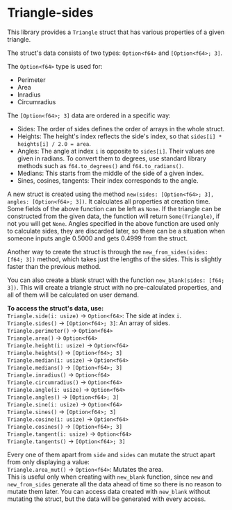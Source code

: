 # Triangle-sides
This library provides a `Triangle` struct that has various properties of a given triangle.

The struct's data consists of two types: `Option<f64>` and `[Option<f64>; 3]`.

The `Option<f64>` type is used for:

-   Perimeter
-   Area
-   Inradius
-   Circumradius

The `[Option<f64>; 3]` data are ordered in a specific way:  

-   Sides: The order of sides defines the order of arrays in the whole struct.  
-   Heights: The height's index reflects the side's index, so that `sides[i] * heights[i] / 2.0 = area`.  
-   Angles: The angle at index `i` is opposite to `sides[i]`. Their values are given in radians. To convert them to degrees, use standard library methods such as `f64.to_degrees()` and `f64.to_radians()`.  
-   Medians: This starts from the middle of the side of a given index.  
-   Sines, cosines, tangents: Their index corresponds to the angle.

A new struct is created using the method `new(sides: [Option<f64>; 3], angles: [Option<f64>; 3])`. It calculates all properties at creation time. Some fields of the above function can be left as `None`. If the triangle can be constructed from the given data, the function will return `Some(Triangle)`, if not you will get `None`. Angles specified in the above function are used only to calculate sides, they are discarded later, so there can be a situation when someone inputs angle 0.5000 and gets 0.4999 from the struct.

Another way to create the struct is through the `new_from_sides(sides: [f64; 3])` method, which takes just the lengths of the sides. This is slightly faster than the previous method.

You can also create a blank struct with the function `new_blank(sides: [f64; 3])`. This will create a triangle struct with no pre-calculated properties, and all of them will be calculated on user demand.

**To access the struct's data, use:**  
`Triangle.side(i: usize)` → `Option<f64>`: The side at index `i`.  
`Triangle.sides()` → `[Option<f64>; 3]`: An array of sides.
`Triangle.perimeter()` → `Option<f64>`  
`Triangle.area()` → `Option<f64>`  
`Triangle.height(i: usize)` → `Option<f64>`  
`Triangle.heights()` → `[Option<f64>; 3]`  
`Triangle.median(i: usize)` → `Option<f64>`  
`Triangle.medians()` → `[Option<f64>; 3]`  
`Triangle.inradius()` → `Option<f64>`  
`Triangle.circumradius()` → `Option<f64>`  
`Triangle.angle(i: usize)` → `Option<f64>`  
`Triangle.angles()` → `[Option<f64>; 3]`  
`Triangle.sine(i: usize)` → `Option<f64>`  
`Triangle.sines()` → `[Option<f64>; 3]`  
`Triangle.cosine(i: usize)` → `Option<f64>`  
`Triangle.cosines()` → `[Option<f64>; 3]`  
`Triangle.tangent(i: usize)` → `Option<f64>`  
`Triangle.tangents()` → `[Option<f64>; 3]`  

Every one of them apart from `side` and `sides` can mutate the struct apart from only displaying a value:  
`Triangle.area_mut()` → `Option<f64>`: Mutates the area.  
This is useful only when creating with `new_blank` function, since `new` and `new_from_sides` generate all the data ahead of time so there is no reason to mutate them later. You can access data created with `new_blank` without mutating the struct, but the data will be generated with every access.
